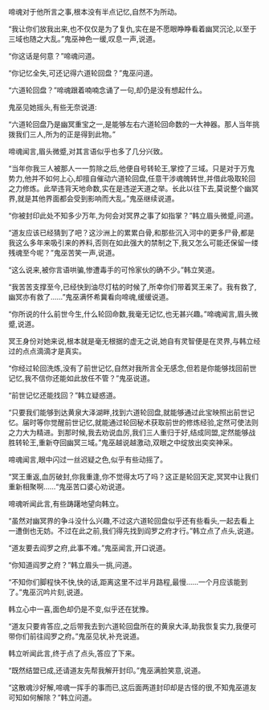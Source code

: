 
啼魂对于他所言之事,根本没有半点记忆,自然不为所动。

“我让你们放我出来,也不仅仅是为了复仇,实在是不愿眼睁睁看着幽冥沉沦,以至于三域也随之大乱。”鬼巫神色一缓,叹息一声,说道。

“你这话是何意？”啼魂问道。

“你记忆全失,可还记得六道轮回盘？”鬼巫问道。

“六道轮回盘？”啼魂跟着喃喃念诵了一句,却仍是没有想起什么。

鬼巫见她摇头,有些无奈说道:

“六道轮回盘乃是幽冥重宝之一,是能够左右六道轮回命数的一大神器。那人当年挑拨我们三人,所为的正是得到此物。”

啼魂闻言,眉头微蹙,对其言语似乎也多了几分兴致。

“当年你我三人被那人一一剪除之后,他便自号转轮王,掌控了三域。只是对于万鬼势力,他并不如何上心,却擅自催动六道轮回盘,任意干涉魂魄转世,并借此吸取轮回之力修炼。此举违背天地命数,实在是违逆天道之举。长此以往下去,莫说整个幽冥界,就是其他界面都会受到影响而大乱。”鬼巫继续说道。

“你被封印此处不知多少万年,为何会对冥界之事了如指掌？”韩立眉头微蹙,问道。

“道友应该已经猜到了吧？这沙洲上的累累白骨,和那些沉入河中的更多尸骨,都是我这么多年来吸引来的养料,否则在如此强大的禁制之下,我又怎么可能还保留一缕残魂至今呢？”鬼巫苦笑一声,说道。

“这么说来,被你言语哄骗,惨遭毒手的可怜家伙的确不少。”韩立笑道。

“我苦苦支撑至今,已经快到油尽灯枯的时候了,所幸你们带着冥王来了。我有救了,幽冥亦有救了……”鬼巫满怀希冀看向啼魂,缓缓说道。

“你所说的什么前世今生,什么轮回命数,我毫无记忆,也无甚兴趣。”啼魂闻言,眉头微蹙,说道。

冥王身份对她来说,根本就是毫无根据的虚无之说,她自有灵智便是在灵界,与韩立经过的点点滴滴才是真实。

“你经过轮回洗炼,没有了前世记忆,自然对我所言全无感念,但若是你能够找回前世记忆,我不信你还能如此放任不管？”鬼巫说道。

“前世记忆还能找回？”韩立疑惑道。

“只要我们能够到达黄泉大泽湖畔,找到六道轮回盘,就能够通过此宝映照出前世记忆。届时等你觉醒前世记忆,就能通过轮回秘术获取前世的修炼经验,定然可使法则之力大为精进。到那时候,我去劝说血厉,我们三人重归于好,结成同盟,定然能够战胜转轮王,重新夺回幽冥三域。”鬼巫越说越激动,双眼之中绽放出奕奕神采。

啼魂闻言,眼中闪过一丝迟疑之色,似乎有些动摇了。

“冥王重返,血厉破封,你我重逢,你不觉得太巧了吗？这正是轮回天定,冥冥中让我们重新相聚啊……“鬼巫苦口婆心劝说道。

啼魂听闻此言,有些踌躇地望向韩立。

“虽然对幽冥界的争斗没什么兴趣,不过这六道轮回盘似乎还有些看头,一起去看上一遭倒也无妨。不过在此之前,我们得先找到阎罗之府才行。”韩立点了点头,说道。

“道友要去阎罗之府,此事不难。”鬼巫闻言,开口说道。

“你知道阎罗之府？”韩立眉头一挑,问道。

“不知你们脚程快不快,快的话,距离这里不过半月路程,最慢……一个月应该能到了。”鬼巫沉吟片刻,说道。

韩立心中一喜,面色却仍是不变,似乎还在犹豫。

“道友只要肯答应,之后带我去到六道轮回盘所在的黄泉大泽,助我恢复实力,我便可带你们前往阎罗之府。”鬼巫见状,补充说道。

韩立听闻此言,终于点了点头,答应了下来。

“既然结盟已成,还请道友先帮我解开封印。”鬼巫满脸笑意,说道。

“这散魂沙好解,啼魂一挥手的事而已,这后面两道封印却是古怪的很,不知鬼巫道友可知如何解除？”韩立问道。
